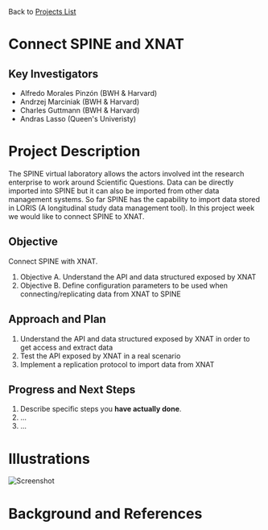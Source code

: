 Back to [Projects List](../../README.md#ProjectsList)

# Connect SPINE and XNAT

## Key Investigators

- Alfredo Morales Pinzón (BWH & Harvard)
- Andrzej Marciniak (BWH & Harvard)
- Charles Guttmann (BWH & Harvard)
- Andras Lasso (Queen's Univeristy)

# Project Description

<!-- Add a short paragraph describing the project. -->
The SPINE virtual laboratory allows the actors involved int the research enterprise to work around Scientific Questions. Data can be directly imported into SPINE but it can also be imported from other data management systems. So far SPINE has the capability to import data stored in LORIS (A longitudinal study data management tool). In this project week we would like to connect SPINE to XNAT.

## Objective
Connect SPINE with XNAT.

<!-- Describe here WHAT you would like to achieve (what you will have as end result). -->

1. Objective A. Understand the API and data structured exposed by XNAT 
1. Objective B. Define configuration parameters to be used when connecting/replicating data from XNAT to SPINE

## Approach and Plan

<!-- Describe here HOW you would like to achieve the objectives stated above. -->

1. Understand the API and data structured exposed by XNAT in order to get access and extract data 
1. Test the API exposed by XNAT in a real scenario
1. Implement a replication protocol to import data from XNAT

## Progress and Next Steps

<!-- Update this section as you make progress, describing of what you have ACTUALLY DONE. If there are specific steps that you could not complete then you can describe them here, too. -->

1. Describe specific steps you **have actually done**.
1. ...
1. ...

# Illustrations


![Screenshot](https://github.com/NA-MIC/ProjectWeek/blob/master/PW31_2019_Boston/Projects/Connect_SPINE_and_XNAT/Screen%20Shot%202019-06-24%20at%201.22.57%20PM.png)
<!-- Add pictures and links to videos that demonstrate what has been accomplished.
![Description of picture](Example2.jpg)
![Some more images](Example2.jpg)
-->

# Background and References

<!-- If you developed any software, include link to the source code repository. If possible, also add links to sample data, and to any relevant publications. -->
